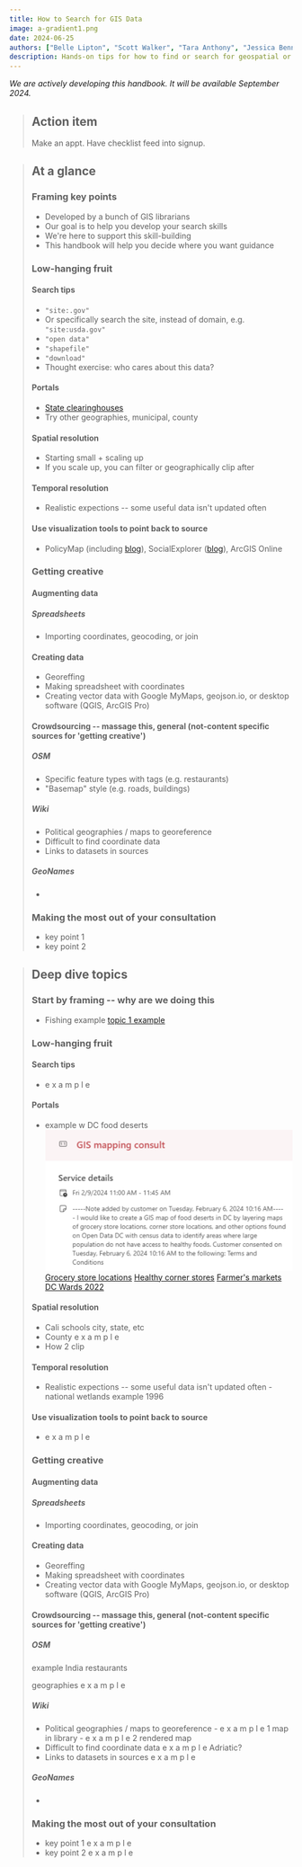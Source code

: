 ```yaml
---
title: How to Search for GIS Data
image: a-gradient1.png
date: 2024-06-25
authors: ["Belle Lipton", "Scott Walker", "Tara Anthony", "Jessica Benner", "John Clark", "Meagan Duever", "Todd Quinn", "Chris Thiry", "Amy Work"]
description: Hands-on tips for how to find or search for geospatial or GIS data in preparation for a help desk style research consultation. This guide has been prepared by Belle Lipton and Scott Walker, GIS Librarians from Harvard Library, Tara Anthony from Penn State, Jessica Benner from Carnegie Mellon, John Clark from Lafayette College, Meagan Duever from University of Georgia, Todd Quinn from University of New Mexico, Chris Thiry from Colorado School of Mine, and Amy Wok from UC San Diego. 
---
```


*We are actively developing this handbook. It will be available September 2024.*

>
> ## Action item
>
> Make an appt. Have checklist feed into signup. 


> ## At a glance
>### Framing key points
> - Developed by a bunch of GIS librarians
> - Our goal is to help you develop your search skills
> - We're here to support this skill-building
> - This handbook will help you decide where you want guidance
> 
>### Low-hanging fruit
> #### Search tips
> - `"site:.gov"`
> - Or specifically search the site, instead of domain, e.g. `"site:usda.gov"`
> - `"open data"`
> - `"shapefile"`
> - `"download"`
> - Thought exercise: who cares about this data?
>
> #### Portals
> - [State clearinghouses](https://pitt.libguides.com/c.php?g=12667&p=2206252)
> - Try other geographies, municipal, county
> #### Spatial resolution 
> - Starting small + scaling up
> - If you scale up, you can filter or geographically clip after
> #### Temporal resolution 
> - Realistic expections -- some useful data isn't updated often
> #### Use visualization tools to point back to source
> - PolicyMap (including [blog](https://www.policymap.com/resources/blog)), SocialExplorer ([blog](https://www.socialexplorer.com/blog/post)), ArcGIS Online
> ### Getting creative
> #### Augmenting data
> ##### Spreadsheets
> - Importing coordinates, geocoding, or join
> #### Creating data
> - Georeffing
> - Making spreadsheet with coordinates
> - Creating vector data with Google MyMaps, geojson.io, or desktop software (QGIS, ArcGIS Pro)
> #### Crowdsourcing -- massage this, general (not-content specific sources for 'getting creative')
> ##### OSM
> - Specific feature types with tags (e.g. restaurants)
> - "Basemap" style (e.g. roads, buildings)
> ##### Wiki
> - Political geographies / maps to georeference
> - Difficult to find coordinate data 
> - Links to datasets in sources 
> ##### GeoNames
> - 
>### Making the most out of your consultation
>
> - key point 1
> - key point 2



> ## Deep dive topics
> ### Start by framing -- why are we doing this
> - Fishing example
> [topic 1 example](dive-1/)
> ### Low-hanging fruit 
> #### Search tips
> - e x a m p l e 
> #### Portals
> - example w DC food deserts
> ![Question about food](media/dc-request.png)
> [Grocery store locations](https://opendata.dc.gov/datasets/1d7c9d0e3aac49c1aa88d377a3bae430_4/explore?location=38.906500%2C-77.022567%2C12.60)
> [Healthy corner stores](https://opendata.dc.gov/datasets/9a2df4a51ce646819d0dedfecb7f466a_57/explore?location=38.910372%2C-77.001879%2C12.00)
> [Farmer's markets](https://opendata.dc.gov/datasets/f2e1c2ef9eb44f2899f4a310a80ecec9_2/explore?location=38.894861%2C-77.015000%2C11.82)
> [DC Wards 2022](https://opendata.dc.gov/datasets/DCGIS::wards-from-2022/about)
> #### Spatial resolution 
> - Cali schools city, state, etc
> - County e x a m p l e
> - How 2 clip
> #### Temporal resolution 
> - Realistic expections -- some useful data isn't updated often - national wetlands example 1996
> #### Use visualization tools to point back to source
> - e x a m p l e
> 
> ### Getting creative
> #### Augmenting data
> ##### Spreadsheets
> - Importing coordinates, geocoding, or join
> #### Creating data
> - Georeffing
> - Making spreadsheet with coordinates
> - Creating vector data with Google MyMaps, geojson.io, or desktop software (QGIS, ArcGIS Pro)
> #### Crowdsourcing -- massage this, general (not-content specific sources for 'getting creative')
> ##### OSM
> example India restaurants
> 
> geographies e x a m p l e
>
> ##### Wiki
> - Political geographies / maps to georeference
>       - e x a m p l e 1 map in library
>       - e x a m p l e 2 rendered map
> - Difficult to find coordinate data e x a m p l e Adriatic?
> - Links to datasets in sources e x a m p l e
> ##### GeoNames
> - 
>### Making the most out of your consultation
> - key point 1 e x a m p l e
> - key point 2 e x a m p l e 

